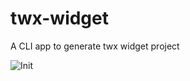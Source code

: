 # twx-widget

A CLI app to generate twx widget project

![Init](https://raw.githubusercontent.com/mazurp/twx-widget-cli/images/initImage.png)
